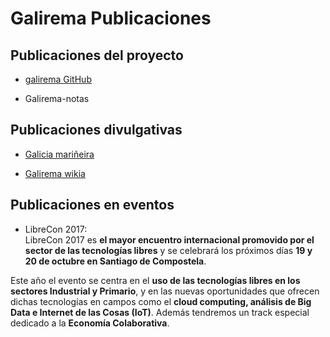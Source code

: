 # Galirema Publicaciones

## Publicaciones del proyecto

* [galirema GitHub](publicadoGGHub.md)

* Galirema-notas

## Publicaciones divulgativas 

* [Galicia mariñeira](publicadoGM.md) 

* [Galirema wikia](publicadoGWikia.md)


## Publicaciones en eventos

* LibreCon 2017:  
LibreCon 2017 es __el mayor encuentro internacional promovido por el sector de las tecnologías libres__ y se celebrará los próximos días __19 y 20 de octubre en Santiago de Compostela__.

Este año el evento se centra en el __uso de las tecnologías libres en los sectores Industrial y Primario__, y en las nuevas oportunidades que ofrecen dichas tecnologías en campos como el __cloud computing, análisis de Big Data e Internet de las Cosas (IoT)__. Además tendremos un track especial dedicado a la __Economía Colaborativa__.






